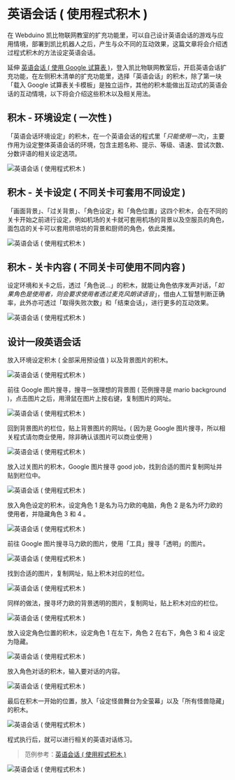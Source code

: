 # 英语会话 ( 使用程式积木 )

在 Webduino 凯比物联网教室的扩充功能里，可以自己设计英语会话的游戏与应用情境，部署到凯比机器人之后，产生与众不同的互动效果，这篇文章将会介绍透过程式积木的方法设定英语会话。

延伸 [英语会话 ( 使用 Google 试算表 )](spread-sheet.html)，登入凯比物联网教室后，开启英语会话扩充功能，在左侧积木清单的扩充功能里，选择「英语会话」的积木，除了第一块「载入 Google 试算表关卡模板」是独立运作，其他的积木能做出互动式的英语会话的互动情境，以下将会介绍这些积木以及相关用法。

## 积木 - 环境设定 ( 一次性 )

「英语会话环境设定」的积木，在一个英语会话的程式里「*只能使用一次*」，主要作用为设定整体英语会话的环境，包含主题名称、提示、等级、语速、尝试次数、分数评语的相关设定选项。

![英语会话 ( 使用程式积木 )](../../../../media/zh-cn/kebbi/english/blockly-02.jpg)

## 积木 - 关卡设定 ( 不同关卡可套用不同设定 )

「画面背景」、「过关背景」、「角色设定」和「角色位置」这四个积木，会在不同的关卡开始之前进行设定，例如机场的关卡就可套用机场的背景以及空服员的角色，面包店的关卡可以套用烘培坊的背景和厨师的角色，依此类推。

![英语会话 ( 使用程式积木 )](../../../../media/zh-cn/kebbi/english/blockly-03.jpg)

## 积木 - 关卡内容  ( 不同关卡可使用不同内容 )

设定环境和关卡之后，透过「角色说...」的积木，就能让角色依序发声对话，「*如果角色是使用者，则会要求使用者透过麦克风朗读语音*」，借由人工智慧判断正确率，此外亦可透过「取得失败次数」和「结束会话」，进行更多的互动效果。

![英语会话 ( 使用程式积木 )](../../../../media/zh-cn/kebbi/english/blockly-04.jpg)

## 设计一段英语会话

放入环境设定积木 ( 全部采用预设值 ) 以及背景图片的积木。

![英语会话 ( 使用程式积木 )](../../../../media/zh-cn/kebbi/english/blockly-05.jpg)

前往 Google 图片搜寻，搜寻一张理想的背景图 ( 范例搜寻是 mario background )，点击图片之后，用滑鼠在图片上按右键，复制图片的网址。

![英语会话 ( 使用程式积木 )](../../../../media/zh-cn/kebbi/english/blockly-06.jpg)

回到背景图片的栏位，贴上背景图片的网址。( 因为是 Google 图片搜寻，所以相关程式请勿商业使用，除非确认该图片可以商业使用 )

![英语会话 ( 使用程式积木 )](../../../../media/zh-cn/kebbi/english/blockly-07.jpg)

放入过关图片的积木，Google 图片搜寻 good job，找到合适的图片复制网址并贴到栏位中。

![英语会话 ( 使用程式积木 )](../../../../media/zh-cn/kebbi/english/blockly-08.jpg)

放入角色设定的积木，设定角色 1 是名为马力欧的电脑，角色 2 是名为坏力欧的使用者，并隐藏角色 3 和 4 。

![英语会话 ( 使用程式积木 )](../../../../media/zh-cn/kebbi/english/blockly-09.jpg)

前往 Google 图片搜寻马力欧的图片，使用「工具」搜寻「透明」的图片。

![英语会话 ( 使用程式积木 )](../../../../media/zh-cn/kebbi/english/blockly-10.jpg)

找到合适的图片，复制网址，贴上积木对应的栏位。

![英语会话 ( 使用程式积木 )](../../../../media/zh-cn/kebbi/english/blockly-11.jpg)

同样的做法，搜寻坏力欧的背景透明的图片，复制网址，贴上积木对应的栏位。

![英语会话 ( 使用程式积木 )](../../../../media/zh-cn/kebbi/english/blockly-12.jpg)

放入设定角色位置的积木，设定角色 1 在左下，角色 2 在右下，角色 3 和 4 设定为隐藏。

![英语会话 ( 使用程式积木 )](../../../../media/zh-cn/kebbi/english/blockly-13.jpg)

放入角色对话的积木，输入要对话的内容。

![英语会话 ( 使用程式积木 )](../../../../media/zh-cn/kebbi/english/blockly-14.jpg)

最后在积木一开始的位置，放入「设定怪兽舞台为全萤幕」以及「所有怪兽隐藏」的积木。

![英语会话 ( 使用程式积木 )](../../../../media/zh-cn/kebbi/english/blockly-15.jpg)

程式执行后，就可以进行相关的英语对话练习。

> 范例参考：[英语会话 ( 使用程式积木 )](https://kebbi-iot.webduino.io/webbit/?demo=default#rybdKaz5WOaqk)

![英语会话 ( 使用程式积木 )](../../../../media/zh-cn/kebbi/english/blockly-16.jpg)
